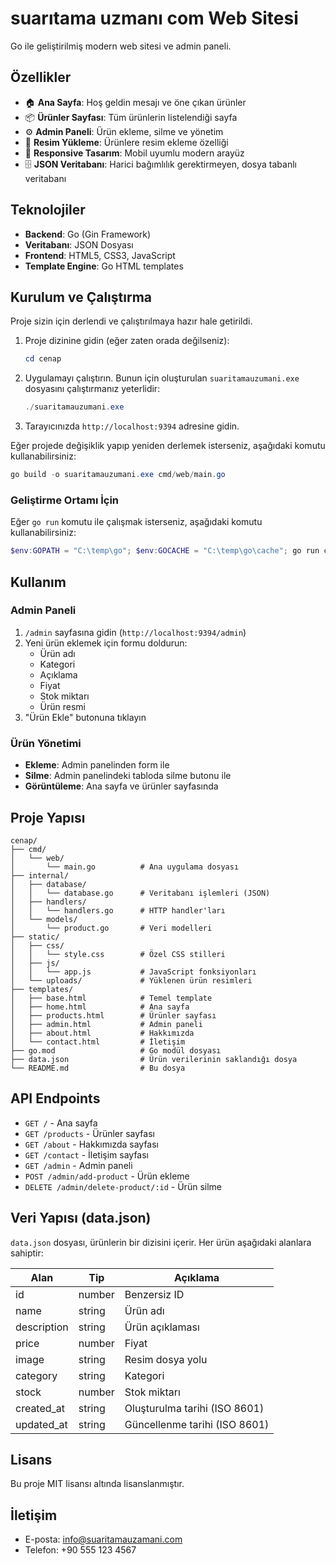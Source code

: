 # suarıtama uzmanı com Web Sitesi

Go ile geliştirilmiş modern web sitesi ve admin paneli.

## Özellikler

- 🏠 **Ana Sayfa**: Hoş geldin mesajı ve öne çıkan ürünler
- 📦 **Ürünler Sayfası**: Tüm ürünlerin listelendiği sayfa
- ⚙️ **Admin Paneli**: Ürün ekleme, silme ve yönetim
- 📸 **Resim Yükleme**: Ürünlere resim ekleme özelliği
- 📱 **Responsive Tasarım**: Mobil uyumlu modern arayüz
- 🗄️ **JSON Veritabanı**: Harici bağımlılık gerektirmeyen, dosya tabanlı veritabanı

## Teknolojiler

- **Backend**: Go (Gin Framework)
- **Veritabanı**: JSON Dosyası
- **Frontend**: HTML5, CSS3, JavaScript
- **Template Engine**: Go HTML templates

## Kurulum ve Çalıştırma

Proje sizin için derlendi ve çalıştırılmaya hazır hale getirildi.

1.  Proje dizinine gidin (eğer zaten orada değilseniz):
    ```powershell
    cd cenap
    ```

2.  Uygulamayı çalıştırın. Bunun için oluşturulan `suaritamauzumani.exe` dosyasını çalıştırmanız yeterlidir:
    ```powershell
    ./suaritamauzumani.exe
    ```

3.  Tarayıcınızda `http://localhost:9394` adresine gidin.

Eğer projede değişiklik yapıp yeniden derlemek isterseniz, aşağıdaki komutu kullanabilirsiniz:
```powershell
go build -o suaritamauzumani.exe cmd/web/main.go
```

### Geliştirme Ortamı İçin
Eğer `go run` komutu ile çalışmak isterseniz, aşağıdaki komutu kullanabilirsiniz:
```powershell
$env:GOPATH = "C:\temp\go"; $env:GOCACHE = "C:\temp\go\cache"; go run cmd/web/main.go
```

## Kullanım

### Admin Paneli

1.  `/admin` sayfasına gidin (`http://localhost:9394/admin`)
2.  Yeni ürün eklemek için formu doldurun:
    -   Ürün adı
    -   Kategori
    -   Açıklama
    -   Fiyat
    -   Stok miktarı
    -   Ürün resmi
3.  "Ürün Ekle" butonuna tıklayın

### Ürün Yönetimi

-   **Ekleme**: Admin panelinden form ile
-   **Silme**: Admin panelindeki tabloda silme butonu ile
-   **Görüntüleme**: Ana sayfa ve ürünler sayfasında

## Proje Yapısı

```
cenap/
├── cmd/
│   └── web/
│       └── main.go          # Ana uygulama dosyası
├── internal/
│   ├── database/
│   │   └── database.go      # Veritabanı işlemleri (JSON)
│   ├── handlers/
│   │   └── handlers.go      # HTTP handler'ları
│   └── models/
│       └── product.go       # Veri modelleri
├── static/
│   ├── css/
│   │   └── style.css        # Özel CSS stilleri
│   ├── js/
│   │   └── app.js           # JavaScript fonksiyonları
│   └── uploads/             # Yüklenen ürün resimleri
├── templates/
│   ├── base.html            # Temel template
│   ├── home.html            # Ana sayfa
│   ├── products.html        # Ürünler sayfası
│   ├── admin.html           # Admin paneli
│   ├── about.html           # Hakkımızda
│   └── contact.html         # İletişim
├── go.mod                   # Go modül dosyası
├── data.json                # Ürün verilerinin saklandığı dosya
└── README.md                # Bu dosya
```

## API Endpoints

-   `GET /` - Ana sayfa
-   `GET /products` - Ürünler sayfası
-   `GET /about` - Hakkımızda sayfası
-   `GET /contact` - İletişim sayfası
-   `GET /admin` - Admin paneli
-   `POST /admin/add-product` - Ürün ekleme
-   `DELETE /admin/delete-product/:id` - Ürün silme

## Veri Yapısı (data.json)

`data.json` dosyası, ürünlerin bir dizisini içerir. Her ürün aşağıdaki alanlara sahiptir:

| Alan | Tip | Açıklama |
| --- | --- | --- |
| id | number | Benzersiz ID |
| name | string | Ürün adı |
| description | string | Ürün açıklaması |
| price | number | Fiyat |
| image | string | Resim dosya yolu |
| category | string | Kategori |
| stock | number | Stok miktarı |
| created_at | string | Oluşturulma tarihi (ISO 8601) |
| updated_at | string | Güncellenme tarihi (ISO 8601) |

## Lisans

Bu proje MIT lisansı altında lisanslanmıştır.

## İletişim

-   E-posta: info@suaritamauzamani.com
-   Telefon: +90 555 123 4567 